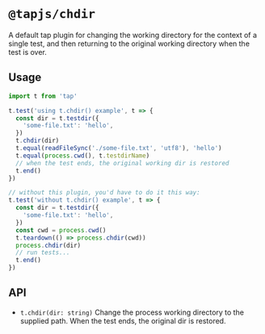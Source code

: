 # `@tapjs/chdir`

A default tap plugin for changing the working directory for the
context of a single test, and then returning to the original
working directory when the test is over.

## Usage

```js
import t from 'tap'

t.test('using t.chdir() example', t => {
  const dir = t.testdir({
    'some-file.txt': 'hello',
  })
  t.chdir(dir)
  t.equal(readFileSync('./some-file.txt', 'utf8'), 'hello')
  t.equal(process.cwd(), t.testdirName)
  // when the test ends, the original working dir is restored
  t.end()
})

// without this plugin, you'd have to do it this way:
t.test('without t.chdir() example', t => {
  const dir = t.testdir({
    'some-file.txt': 'hello',
  })
  const cwd = process.cwd()
  t.teardown(() => process.chdir(cwd))
  process.chdir(dir)
  // run tests...
  t.end()
})
```

## API

- `t.chdir(dir: string)` Change the process working directory to
  the supplied path. When the test ends, the original dir is
  restored.
